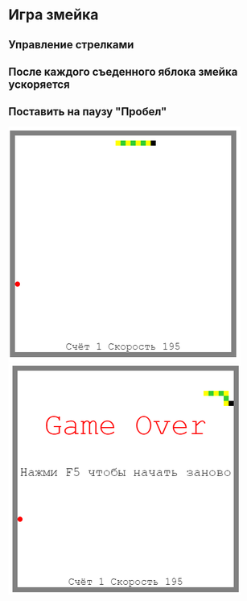 # Игра змейка
## Управление стрелками
## После каждого съеденного яблока змейка ускоряется
## Поставить на паузу "Пробел"
![Иллюстрация к проекту](https://github.com/Kolyamilk/1.App.SnakeGame/blob/main/snake.png)
![Иллюстрация к проекту](https://github.com/Kolyamilk/1.App.SnakeGame/blob/main/snakeOVER.png)